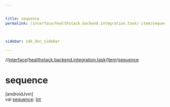 ```yaml
---


title: sequence
permalink: /interface/healthstack.backend.integration.task/-item/sequence.html



sidebar: sdk_doc_sidebar

---
```



//[interface](/bi_interface.html)/[healthstack.backend.integration.task](../index.html)/[Item](index.html)/[sequence](sequence.html)



# sequence



[androidJvm]\
val [sequence](sequence.html): [Int](https://kotlinlang.org/api/latest/jvm/stdlib/kotlin/-int/index.html)






